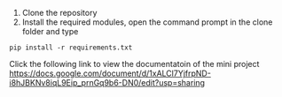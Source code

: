 1. Clone the repository
2. Install the required modules, open the command prompt in the clone folder and type
```
pip install -r requirements.txt
```

Click the following link to view the documentatoin of the mini project
https://docs.google.com/document/d/1xALCl7YjfrpND-i8hJBKNv8iqL9Eip_prnGq9b6-DN0/edit?usp=sharing

